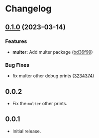 # Changelog

## [0.1.0](https://github.com/odroe/spry/compare/spry_multer-v0.0.2...spry_multer-v0.1.0) (2023-03-14)


### Features

* **multer:** Add multer package ([bd36f99](https://github.com/odroe/spry/commit/bd36f9969229c96e4b4026a38b97d371478292fa))


### Bug Fixes

* fix multer other debug prints ([3234374](https://github.com/odroe/spry/commit/3234374d9e0bf0de50a5529ec8e48076cff75549))

## 0.0.2

- Fix the `multer` other prints.

## 0.0.1

- Initial release.
